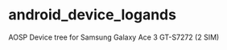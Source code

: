 android_device_logands
======================

AOSP Device tree for Samsung Galaxy Ace 3 GT-S7272 (2 SIM)
